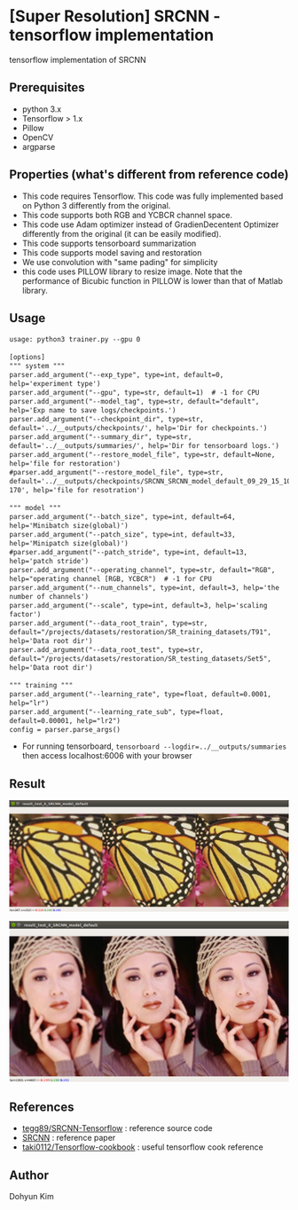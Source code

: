 # [Super Resolution] SRCNN - tensorflow implementation
tensorflow implementation of SRCNN

## Prerequisites
 * python 3.x
 * Tensorflow > 1.x
 * Pillow
 * OpenCV
 * argparse

## Properties (what's different from reference code)
 * This code requires Tensorflow. This code was fully implemented based on Python 3 differently from the original.
 * This code supports both RGB and YCBCR channel space.
 * This code use Adam optimizer instead of GradienDecentent Optimizer differently from the original (it can be easily modified).
 * This code supports tensorboard summarization
 * This code supports model saving and restoration
 * We use convolution with "same pading" for simplicity
 * this code uses PILLOW library to resize image. Note that the performance of Bicubic function in PILLOW is lower than that of Matlab library. 

## Usage
```
usage: python3 trainer.py --gpu 0 

[options]
""" system """
parser.add_argument("--exp_type", type=int, default=0, help='experiment type')
parser.add_argument("--gpu", type=str, default=1)  # -1 for CPU
parser.add_argument("--model_tag", type=str, default="default", help='Exp name to save logs/checkpoints.')
parser.add_argument("--checkpoint_dir", type=str, default='../__outputs/checkpoints/', help='Dir for checkpoints.')
parser.add_argument("--summary_dir", type=str, default='../__outputs/summaries/', help='Dir for tensorboard logs.')
parser.add_argument("--restore_model_file", type=str, default=None, help='file for restoration')
#parser.add_argument("--restore_model_file", type=str, default='../__outputs/checkpoints/SRCNN_SRCNN_model_default_09_29_15_10_00/model.ckpt-170', help='file for resotration')

""" model """
parser.add_argument("--batch_size", type=int, default=64, help='Minibatch size(global)')
parser.add_argument("--patch_size", type=int, default=33, help='Minipatch size(global)')
#parser.add_argument("--patch_stride", type=int, default=13, help='patch stride')
parser.add_argument("--operating_channel", type=str, default="RGB", help="operating channel [RGB, YCBCR")  # -1 for CPU
parser.add_argument("--num_channels", type=int, default=3, help='the number of channels')
parser.add_argument("--scale", type=int, default=3, help='scaling factor')
parser.add_argument("--data_root_train", type=str, default="/projects/datasets/restoration/SR_training_datasets/T91", help='Data root dir')
parser.add_argument("--data_root_test", type=str, default="/projects/datasets/restoration/SR_testing_datasets/Set5", help='Data root dir')

""" training """
parser.add_argument("--learning_rate", type=float, default=0.0001, help="lr")
parser.add_argument("--learning_rate_sub", type=float, default=0.00001, help="lr2")
config = parser.parse_args()
```

 * For running tensorboard, `tensorboard --logdir=../__outputs/summaries` then access localhost:6006 with your browser

## Result
<p align="center">
<img src="https://github.com/ppooiiuuyh/assets/blob/master/srcnn_result1.png?raw=true" width="600">
</p>

<p align="center">
<img src="https://github.com/ppooiiuuyh/assets/blob/master/srcnn_result2.png?raw=true" width="600">
</p>




## References
* [tegg89/SRCNN-Tensorflow](https://github.com/tegg89/SRCNN-Tensorflow) : reference source code
* [SRCNN](https://arxiv.org/abs/1501.00092) : reference paper
* [taki0112/Tensorflow-cookbook](https://github.com/taki0112/Tensorflow-Cookbook) : useful tensorflow cook reference

## Author
Dohyun Kim

